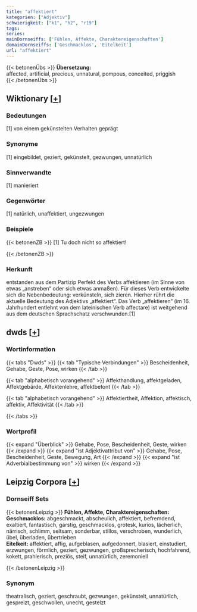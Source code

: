 ```yaml
---
title: "affektiert"
kategorien: ["Adjektiv"]
schwierigkeit: ["k1", "h2", "r19"]
tags:
series:
mainDornseiffs: ['Fühlen, Affekte, Charaktereigenschaften']
domainDornseiffs: ['Geschmacklos', 'Eitelkeit']
url: "affektiert"
---
```


{{< betonenÜbs >}}
**Übersetzung:**  
affected, artificial, precious, unnatural, pompous, conceited, priggish  
{{< /betonenÜbs >}}

## Wiktionary [[+](https://de.wiktionary.org/wiki/affektiert)]

### Bedeutungen
[1] von einem gekünstelten Verhalten geprägt  

### Synonyme
[1] eingebildet, geziert, gekünstelt, gezwungen, unnatürlich  

### Sinnverwandte
[1] manieriert  

### Gegenwörter
[1] natürlich, unaffektiert, ungezwungen  

### Beispiele
{{< betonenZB >}}
[1] Tu doch nicht so affektiert!  

{{< /betonenZB >}}
### Herkunft
entstanden aus dem Partizip Perfekt des Verbs affektieren (im Sinne von etwas „anstreben“ oder sich etwas anmaßen). Für dieses Verb entwickelte sich die Nebenbedeutung: verkünsteln, sich zieren. Hierher rührt die aktuelle Bedeutung des Adjektivs „affektiert“. Das Verb „affektieren“ (im 16. Jahrhundert entlehnt von dem lateinischen Verb affectare) ist weitgehend aus dem deutschen Sprachschatz verschwunden.[1]  



## dwds [[+](https://www.dwds.de/wb/affektiert)]

### Wortinformation
{{< tabs "Dwds" >}}
{{< tab "Typische Verbindungen" >}}
Bescheidenheit, Gehabe, Geste, Pose, wirken
{{< /tab >}}

{{< tab "alphabetisch vorangehend" >}}
Affekthandlung, affektgeladen, Affektgebärde, Affektenlehre, affektbetont
{{< /tab >}}

{{< tab "alphabetisch vorangehend" >}}
Affektiertheit, Affektion, affektisch, affektiv, Affektivität
{{< /tab >}}

{{< /tabs >}}

### Wortprofil
{{< expand "Überblick" >}} Gehabe, Pose, Bescheidenheit, Geste, wirken {{< /expand >}}
{{< expand "ist Adjektivattribut von" >}} Gehabe, Pose, Bescheidenheit, Geste, Bewegung, Art {{< /expand >}}
{{< expand "ist Adverbialbestimmung von" >}} wirken {{< /expand >}}

## Leipzig Corpora [[+](https://corpora.uni-leipzig.de/en/res?word=affektiert&corpusId=deu_newscrawl-public_2018)]

### Dornseiff Sets
{{< betonenLeipzig >}}
**Fühlen, Affekte, Charaktereigenschaften:**  
**Geschmacklos:** abgeschmackt, abscheulich, affektiert, befremdend, exaltiert, fantastisch, garstig, geschmacklos, grotesk, kurios, lächerlich, närrisch, schlimm, seltsam, sonderbar, stillos, verschroben, wunderlich, übel, überladen, übertrieben  
**Eitelkeit:** affektiert, affig, aufgeblasen, aufgedonnert, blasiert, einstudiert, erzwungen, förmlich, geziert, gezwungen, großsprecherisch, hochfahrend, kokett, prahlerisch, preziös, steif, unnatürlich, zeremoniell  

{{< /betonenLeipzig >}}

### Synonym
theatralisch, geziert, geschraubt, gezwungen, gekünstelt, unnatürlich, gespreizt, geschwollen, unecht, gestelzt


